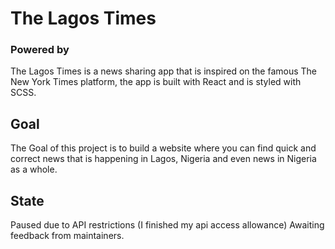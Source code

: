 # The Lagos Times
### Powered by ![</newscatcher>](https://newscatcherapi.com/)

The Lagos Times is a news sharing app that is inspired on the famous The New York Times platform, the app is built with React and is styled with SCSS.

## Goal
The Goal of this project is to build a website where you can find quick and correct news that is happening in Lagos, Nigeria and even news in Nigeria as a whole. 

## State
Paused due to API restrictions (I finished my api access allowance)
Awaiting feedback from maintainers.
